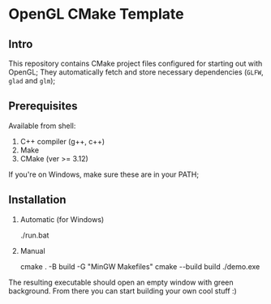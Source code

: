 # OpenGL CMake Template

## Intro

This repository contains CMake project files configured for starting out with OpenGL;
They automatically fetch and store necessary dependencies (`GLFW`, `glad` and `glm`);

## Prerequisites 

Available from shell: 

1. C++ compiler (g++, c++)
2. Make
3. CMake (ver >= 3.12)

If you're on Windows, make sure these are in your PATH;

## Installation

1. Automatic (for Windows)

	./run.bat


2. Manual 
		
	cmake . -B build -G "MinGW Makefiles"
	cmake --build build
	./demo.exe

The resulting executable should open an empty window with green background. 
From there you can start building your own cool stuff :)